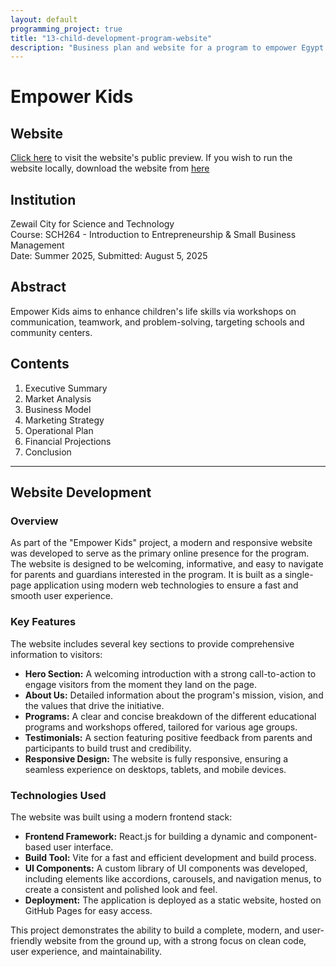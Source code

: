 ```yaml
---
layout: default
programming_project: true
title: "13-child-development-program-website"
description: "Business plan and website for a program to empower Egypt's children with life skills through educational workshops and activities."
---
```

# Empower Kids

## Website
[Click here](https://naqeeb1124.github.io/Child-development-Project-Website/) to visit the website's public preview.
If you wish to run the website locally, download the website from [here](https://drive.google.com/drive/folders/1wxZnbP8C95ChWXClenPZDTa2mPdV7Ph8?usp=drive_link)

## Institution
Zewail City for Science and Technology  
Course: SCH264 - Introduction to Entrepreneurship & Small Business Management    
Date: Summer 2025, Submitted: August 5, 2025

## Abstract
Empower Kids aims to enhance children's life skills via workshops on communication, teamwork, and problem-solving, targeting schools and community centers.

## Contents
1. Executive Summary
2. Market Analysis
3. Business Model
4. Marketing Strategy
5. Operational Plan
6. Financial Projections
7. Conclusion

---

## Website Development

### Overview

As part of the "Empower Kids" project, a modern and responsive website was developed to serve as the primary online presence for the program. The website is designed to be welcoming, informative, and easy to navigate for parents and guardians interested in the program. It is built as a single-page application using modern web technologies to ensure a fast and smooth user experience.

### Key Features

The website includes several key sections to provide comprehensive information to visitors:

*   **Hero Section:** A welcoming introduction with a strong call-to-action to engage visitors from the moment they land on the page.
*   **About Us:** Detailed information about the program's mission, vision, and the values that drive the initiative.
*   **Programs:** A clear and concise breakdown of the different educational programs and workshops offered, tailored for various age groups.
*   **Testimonials:** A section featuring positive feedback from parents and participants to build trust and credibility.
*   **Responsive Design:** The website is fully responsive, ensuring a seamless experience on desktops, tablets, and mobile devices.

### Technologies Used

The website was built using a modern frontend stack:

*   **Frontend Framework:** React.js for building a dynamic and component-based user interface.
*   **Build Tool:** Vite for a fast and efficient development and build process.
*   **UI Components:** A custom library of UI components was developed, including elements like accordions, carousels, and navigation menus, to create a consistent and polished look and feel.
*   **Deployment:** The application is deployed as a static website, hosted on GitHub Pages for easy access.

This project demonstrates the ability to build a complete, modern, and user-friendly website from the ground up, with a strong focus on clean code, user experience, and maintainability.